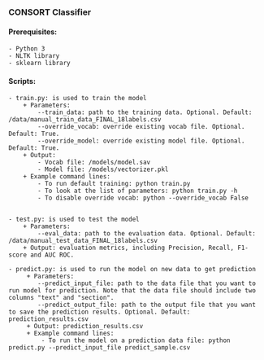 ### CONSORT Classifier

#### Prerequisites:
    - Python 3
    - NLTK library
    - sklearn library

#### Scripts:
    - train.py: is used to train the model
        + Parameters:
            --train_data: path to the training data. Optional. Default: /data/manual_train_data_FINAL_18labels.csv
            --override_vocab: override existing vocab file. Optional. Default: True.  
            --override_model: override existing model file. Optional. Default: True. 
        + Output: 
            - Vocab file: /models/model.sav
            - Model file: /models/vectorizer.pkl
        + Example command lines:
            - To run default training: python train.py
            - To look at the list of parameters: python train.py -h
            - To disable override vocab: python --override_vocab False
        
             
    - test.py: is used to test the model
        + Parameters:
            --eval_data: path to the evaluation data. Optional. Default: /data/manual_test_data_FINAL_18labels.csv
        + Output: evaluation metrics, including Precision, Recall, F1-score and AUC ROC.
        
    - predict.py: is used to run the model on new data to get prediction
         + Parameters:
            --predict_input_file: path to the data file that you want to run model for prediction. Note that the data file should include two columns "text" and "section".
            --predict_output_file: path to the output file that you want to save the prediction results. Optional. Default: prediction_results.csv
         + Output: prediction_results.csv
         + Example command lines:
             - To run the model on a prediction data file: python predict.py --predict_input_file predict_sample.csv
